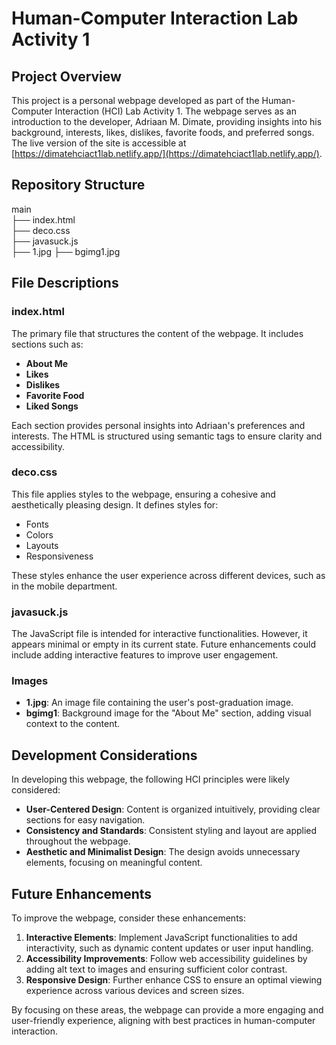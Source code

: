 # Human-Computer Interaction Lab Activity 1

## Project Overview

This project is a personal webpage developed as part of the Human-Computer Interaction (HCI) Lab Activity 1. The webpage serves as an introduction to the developer, Adriaan M. Dimate, providing insights into his background, interests, likes, dislikes, favorite foods, and preferred songs. The live version of the site is accessible at [https://dimatehciact1lab.netlify.app/](https://dimatehciact1lab.netlify.app/).

## Repository Structure
main   
├── index.html   
├── deco.css    
├── javasuck.js     
├── 1.jpg
├── bgimg1.jpg    


## File Descriptions

### index.html
The primary file that structures the content of the webpage. It includes sections such as:
- **About Me**
- **Likes**
- **Dislikes**
- **Favorite Food**
- **Liked Songs**

Each section provides personal insights into Adriaan's preferences and interests. The HTML is structured using semantic tags to ensure clarity and accessibility.

### deco.css
This file applies styles to the webpage, ensuring a cohesive and aesthetically pleasing design. It defines styles for:
- Fonts
- Colors
- Layouts
- Responsiveness

These styles enhance the user experience across different devices, such as in the mobile department.

### javasuck.js
The JavaScript file is intended for interactive functionalities. However, it appears minimal or empty in its current state. Future enhancements could include adding interactive features to improve user engagement.

### Images
- **1.jpg**: An image file containing the user's post-graduation image.
- **bgimg1**: Background image for the "About Me" section, adding visual context to the content.

## Development Considerations

In developing this webpage, the following HCI principles were likely considered:
- **User-Centered Design**: Content is organized intuitively, providing clear sections for easy navigation.
- **Consistency and Standards**: Consistent styling and layout are applied throughout the webpage.
- **Aesthetic and Minimalist Design**: The design avoids unnecessary elements, focusing on meaningful content.

## Future Enhancements

To improve the webpage, consider these enhancements:
1. **Interactive Elements**: Implement JavaScript functionalities to add interactivity, such as dynamic content updates or user input handling.
2. **Accessibility Improvements**: Follow web accessibility guidelines by adding alt text to images and ensuring sufficient color contrast.
3. **Responsive Design**: Further enhance CSS to ensure an optimal viewing experience across various devices and screen sizes.

By focusing on these areas, the webpage can provide a more engaging and user-friendly experience, aligning with best practices in human-computer interaction.
